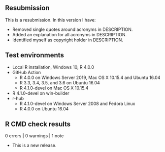 ## Resubmission
This is a resubmission. In this version I have:

* Removed single quotes around acronyms in DESCRIPTION.
* Added an explanation for all acronyms in DESCRIPTION.
* Identified myself as copyright holder in DESCRIPTION.

## Test environments
* Local R installation, Windows 10, R 4.0.0
* GitHub Action
    * R 4.0.0 on Windows Server 2019, Mac OS X 10.15.4 and Ubuntu 16.04
    * R 3.3, 3.4, 3.5, and 3.6 on Ubuntu 16.04
    * R 4.1.0-devel on Mac OS X 10.15.4
* R 4.1.0-devel on win-builder
* r-hub
    * R 4.1.0-devel on Windows Server 2008 and Fedora Linux
    * R 4.0.0 on Ubuntu 16.04

## R CMD check results

0 errors | 0 warnings | 1 note

* This is a new release.
